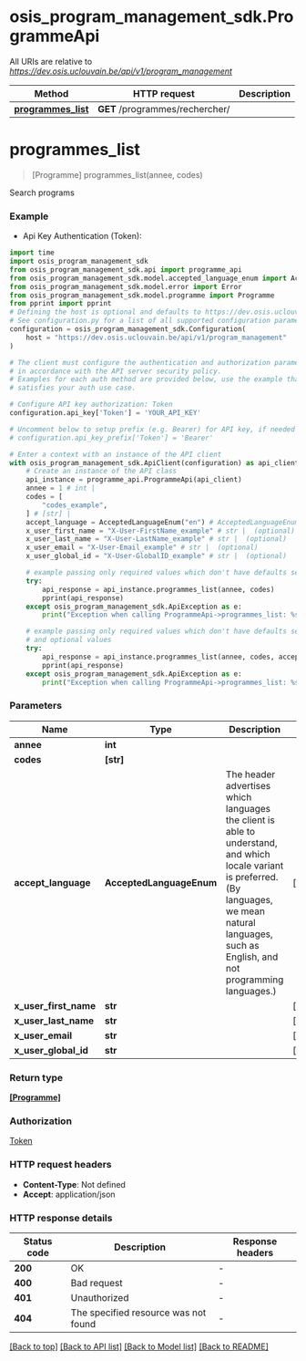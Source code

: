 # osis_program_management_sdk.ProgrammeApi

All URIs are relative to *https://dev.osis.uclouvain.be/api/v1/program_management*

Method | HTTP request | Description
------------- | ------------- | -------------
[**programmes_list**](ProgrammeApi.md#programmes_list) | **GET** /programmes/rechercher/ | 


# **programmes_list**
> [Programme] programmes_list(annee, codes)



Search programs

### Example

* Api Key Authentication (Token):

```python
import time
import osis_program_management_sdk
from osis_program_management_sdk.api import programme_api
from osis_program_management_sdk.model.accepted_language_enum import AcceptedLanguageEnum
from osis_program_management_sdk.model.error import Error
from osis_program_management_sdk.model.programme import Programme
from pprint import pprint
# Defining the host is optional and defaults to https://dev.osis.uclouvain.be/api/v1/program_management
# See configuration.py for a list of all supported configuration parameters.
configuration = osis_program_management_sdk.Configuration(
    host = "https://dev.osis.uclouvain.be/api/v1/program_management"
)

# The client must configure the authentication and authorization parameters
# in accordance with the API server security policy.
# Examples for each auth method are provided below, use the example that
# satisfies your auth use case.

# Configure API key authorization: Token
configuration.api_key['Token'] = 'YOUR_API_KEY'

# Uncomment below to setup prefix (e.g. Bearer) for API key, if needed
# configuration.api_key_prefix['Token'] = 'Bearer'

# Enter a context with an instance of the API client
with osis_program_management_sdk.ApiClient(configuration) as api_client:
    # Create an instance of the API class
    api_instance = programme_api.ProgrammeApi(api_client)
    annee = 1 # int | 
    codes = [
        "codes_example",
    ] # [str] | 
    accept_language = AcceptedLanguageEnum("en") # AcceptedLanguageEnum | The header advertises which languages the client is able to understand, and which locale variant is preferred. (By languages, we mean natural languages, such as English, and not programming languages.)  (optional)
    x_user_first_name = "X-User-FirstName_example" # str |  (optional)
    x_user_last_name = "X-User-LastName_example" # str |  (optional)
    x_user_email = "X-User-Email_example" # str |  (optional)
    x_user_global_id = "X-User-GlobalID_example" # str |  (optional)

    # example passing only required values which don't have defaults set
    try:
        api_response = api_instance.programmes_list(annee, codes)
        pprint(api_response)
    except osis_program_management_sdk.ApiException as e:
        print("Exception when calling ProgrammeApi->programmes_list: %s\n" % e)

    # example passing only required values which don't have defaults set
    # and optional values
    try:
        api_response = api_instance.programmes_list(annee, codes, accept_language=accept_language, x_user_first_name=x_user_first_name, x_user_last_name=x_user_last_name, x_user_email=x_user_email, x_user_global_id=x_user_global_id)
        pprint(api_response)
    except osis_program_management_sdk.ApiException as e:
        print("Exception when calling ProgrammeApi->programmes_list: %s\n" % e)
```


### Parameters

Name | Type | Description  | Notes
------------- | ------------- | ------------- | -------------
 **annee** | **int**|  |
 **codes** | **[str]**|  |
 **accept_language** | **AcceptedLanguageEnum**| The header advertises which languages the client is able to understand, and which locale variant is preferred. (By languages, we mean natural languages, such as English, and not programming languages.)  | [optional]
 **x_user_first_name** | **str**|  | [optional]
 **x_user_last_name** | **str**|  | [optional]
 **x_user_email** | **str**|  | [optional]
 **x_user_global_id** | **str**|  | [optional]

### Return type

[**[Programme]**](Programme.md)

### Authorization

[Token](../README.md#Token)

### HTTP request headers

 - **Content-Type**: Not defined
 - **Accept**: application/json


### HTTP response details

| Status code | Description | Response headers |
|-------------|-------------|------------------|
**200** | OK |  -  |
**400** | Bad request |  -  |
**401** | Unauthorized |  -  |
**404** | The specified resource was not found |  -  |

[[Back to top]](#) [[Back to API list]](../README.md#documentation-for-api-endpoints) [[Back to Model list]](../README.md#documentation-for-models) [[Back to README]](../README.md)

